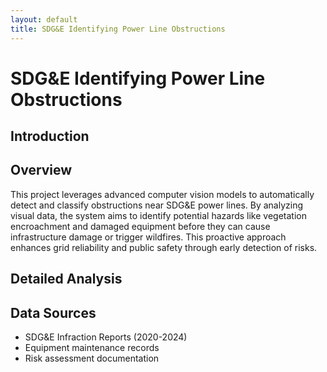 ```yaml
---
layout: default
title: SDG&E Identifying Power Line Obstructions
---
```


# SDG&E Identifying Power Line Obstructions

## Introduction

## Overview
This project leverages advanced computer vision models to automatically detect and classify obstructions near SDG&E power lines. By analyzing visual data, the system aims to identify potential hazards like vegetation encroachment and damaged equipment before they can cause infrastructure damage or trigger wildfires. This proactive approach enhances grid reliability and public safety through early detection of risks.



## Detailed Analysis



## Data Sources
- SDG&E Infraction Reports (2020-2024)
- Equipment maintenance records
- Risk assessment documentation
